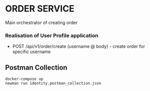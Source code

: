 # ORDER SERVICE

Main orchestrator of creating order

### Realisation of User Profile application
* POST /api/v1/order/create (username @ body) - create order for specific username


## Postman Collection

    docker-compose up
    newman run identity.postman_collection.json

